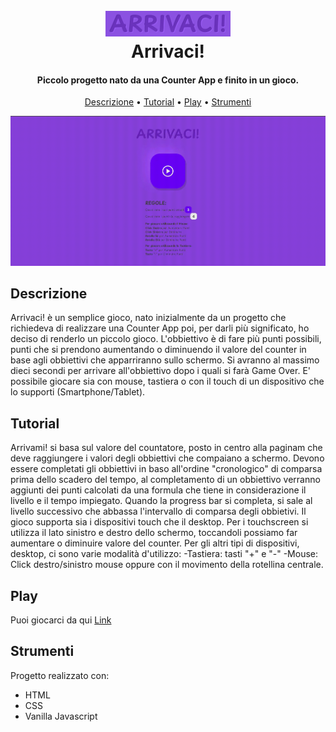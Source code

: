 
<h1 align="center">
  <br>
  <a href="http://www.amitmerchant.com/electron-markdownify"><img src="https://github.com/r-liciotti/Arrivaci/blob/main/img/LOGO.png" alt="Markdownify" width="200"></a>
  <br>
  Arrivaci!
  <br>
</h1>

<h4 align="center">Piccolo progetto nato da una Counter App e finito in un gioco</a>.</h4>



<p align="center">
  <a href="#descrizione">Descrizione</a> •
  <a href="#tutorial">Tutorial</a> •
  <a href="#play">Play</a> •
  <a href="#strumenti">Strumenti</a>
</p>

![screenshot](https://github.com/r-liciotti/Arrivaci/blob/514be9cfa84e1b5e57f56f4016f065b3cab330d0/video/trailer.gif)

## Descrizione

Arrivaci! è un semplice gioco, nato inizialmente da un progetto che richiedeva di realizzare una Counter App poi, per darli più significato, ho deciso di renderlo un piccolo gioco.
L'obbiettivo è di fare più punti possibili, punti che si prendono aumentando o diminuendo il valore del counter in base agli obbiettivi che apparriranno sullo schermo.
Si avranno al massimo dieci secondi per arrivare all'obbiettivo dopo i quali si farà Game Over.
E' possibile giocare sia con mouse, tastiera o con il touch di un dispositivo che lo supporti (Smartphone/Tablet).

## Tutorial

Arrivami! si basa sul valore del countatore, posto in centro alla paginam che deve raggiungere i valori degli obbiettivi che compaiano a schermo.
Devono essere completati gli obbiettivi in baso all'ordine "cronologico" di comparsa prima dello scadero del tempo, al completamento di un obbiettivo verranno aggiunti dei punti calcolati da una formula che tiene in considerazione il livello e il tempo impiegato. Quando la progress bar si completa, si sale al livello successivo che abbassa l'intervallo di comparsa degli obbietivi.
Il gioco supporta sia i dispositivi touch che il desktop.
Per i touchscreen si utilizza il lato sinistro e destro dello schermo, toccandoli possiamo far aumentare o diminuire valore del counter.
Per gli altri tipi di dispositivi, desktop, ci sono varie modalità d'utilizzo:
-Tastiera: tasti "+" e "-"
-Mouse: Click destro/sinistro mouse oppure con il movimento della rotellina centrale.


## Play

Puoi giocarci da qui [Link](https://r-liciotti.github.io/Arrivaci/)


## Strumenti

Progetto realizzato con:

- HTML
- CSS
- Vanilla Javascript

